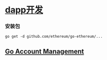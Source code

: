 # [dapp开发](https://geth.ethereum.org/docs/dapp/native)
### 安装包
``` 
go get -d github.com/ethereum/go-ethereum/...
```

## [Go Account Management](https://geth.ethereum.org/docs/dapp/native-accounts)

